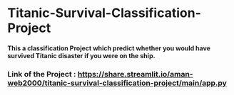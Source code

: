 # Titanic-Survival-Classification-Project

#### This a classification Project which predict whether you would have survived Titanic disaster if you were on the ship.

### Link of the Project : https://share.streamlit.io/aman-web2000/titanic-survival-classification-project/main/app.py
